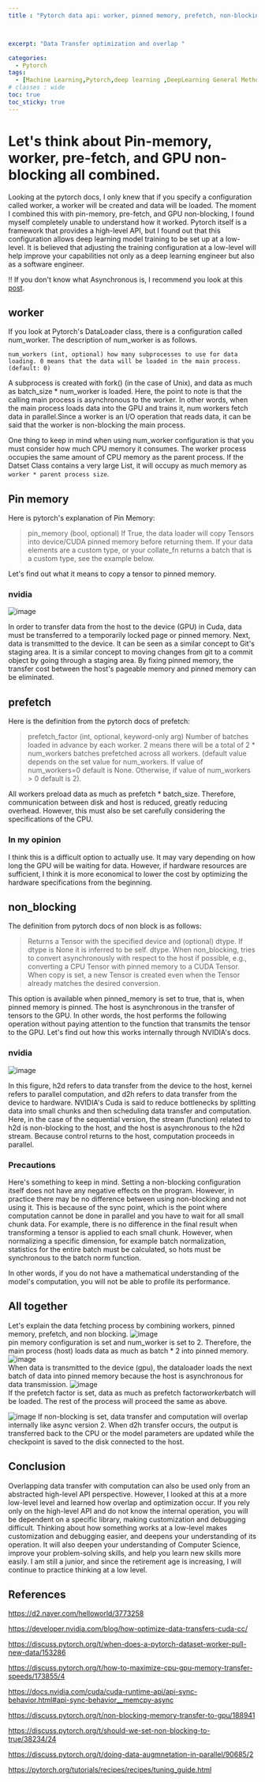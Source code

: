 ```yaml
---
title : "Pytorch data api: worker, pinned memory, prefetch, non-blocking?? Once this is all set up, how will it work?"



excerpt: "Data Transfer optimization and overlap "

categories:
  - Pytorch
tags:
  - [Machine Learning,Pytorch,deep learning ,DeepLearning General Method,Pytorch data api]
# classes : wide
toc: true
toc_sticky: true
---
```

# Let's think about Pin-memory, worker, pre-fetch, and GPU non-blocking all combined.
Looking at the pytorch docs, I only knew that if you specify a configuration called worker, a worker will be created and data will be loaded. The moment I combined this with pin-memory, pre-fetch, and GPU non-blocking, I found myself completely unable to understand how it worked. Pytorch itself is a framework that provides a high-level API, but I found out that this configuration allows deep learning model training to be set up at a low-level. It is believed that adjusting the training configuration at a low-level will help improve your capabilities not only as a deep learning engineer but also as a software engineer.

!! If you don't know what Asynchronous is, I recommend you look at this [post](https://oongjoon.github.io/development/Sync-vs-Async-Block-vs-Nonblock/).
## worker
If you look at Pytorch's DataLoader class, there is a configuration called num_worker. The description of num_worker is as follows.
```
num_workers (int, optional) how many subprocesses to use for data loading. 0 means that the data will be loaded in the main process. (default: 0)
```

A subprocess is created with fork() (in the case of Unix), and data as much as batch_size * num_worker is loaded. Here, the point to note is that the calling main process is asynchronous to the worker. In other words, when the main process loads data into the GPU and trains it, num workers fetch data in parallel.Since a worker is an I/O operation that reads data, it can be said that the worker is non-blocking the main process.

One thing to keep in mind when using num_worker configuration is that you must consider how much CPU memory it consumes. The worker process occupies the same amount of CPU memory as the parent process. If the Datset Class contains a very large List, it will occupy as much memory as `worker * parent process size`.

## Pin memory

Here is pytorch's explanation of Pin Memory:
>pin_memory (bool, optional) If True, the data loader will copy Tensors into device/CUDA pinned memory before returning them. If your data elements are a custom type, or your collate_fn returns a batch that is a custom type, see the example below.

Let's find out what it means to copy a tensor to pinned memory.

### nvidia

![image](https://onedrive.live.com/embed?resid=7E81BBCD99889380%217834&authkey=%21ALlP7XyB6BzlyAo&width=717&height=379)

In order to transfer data from the host to the device (GPU) in Cuda, data must be transferred to a temporarily locked page or pinned memory. Next, data is transmitted to the device. It can be seen as a similar concept to Git's staging area. It is a similar concept to moving changes from git to a commit object by going through a staging area.
By fixing pinned memory, the transfer cost between the host's pageable memory and pinned memory can be eliminated.

## prefetch
Here is the definition from the pytorch docs of prefetch:

>prefetch_factor (int, optional, keyword-only arg) Number of batches loaded in advance by each worker. 2 means there will be a total of 2 * num_workers batches prefetched across all workers. (default value depends on the set value for num_workers. If value of num_workers=0 default is None. Otherwise, if value of num_workers > 0 default is 2).

All workers preload data as much as prefetch * batch_size. Therefore, communication between disk and host is reduced, greatly reducing overhead. However, this must also be set carefully considering the specifications of the CPU.  

### In my opinion
I think this is a difficult option to actually use. It may vary depending on how long the GPU will be waiting for data. However, if hardware resources are sufficient, I think it is more economical to lower the cost by optimizing the hardware specifications from the beginning.
## non_blocking
The definition from pytorch docs of non block is as follows:

> Returns a Tensor with the specified device and (optional) dtype. If dtype is None it is inferred to be self. dtype. When non_blocking, tries to convert asynchronously with respect to the host if possible, e.g., converting a CPU Tensor with pinned memory to a CUDA Tensor. When copy is set, a new Tensor is created even when the Tensor already matches the desired conversion.

This option is available when pinned_memory is set to true, that is, when pinned memory is pinned. The host is asynchronous in the transfer of tensors to the GPU. In other words, the host performs the following operation without paying attention to the function that transmits the tensor to the GPU. Let's find out how this works internally through NVIDIA's docs.


### nvidia
![image](https://onedrive.live.com/embed?resid=7E81BBCD99889380%217835&authkey=%21AK_rXcRO4cr-r1s&width=1139&height=727)  

In this figure, h2d refers to data transfer from the device to the host, kernel refers to parallel computation, and d2h refers to data transfer from the device to hardware.
NVIDIA's Cuda is said to reduce bottlenecks by splitting data into small chunks and then scheduling data transfer and computation.
Here, in the case of the sequential version, the stream (function) related to h2d is non-blocking to the host, and the host is asynchronous to the h2d stream. Because control returns to the host, computation proceeds in parallel.

### Precautions

  Here's something to keep in mind. Setting a non-blocking configuration itself does not have any negative effects on the program. However, in practice there may be no difference between using non-blocking and not using it. This is because of the sync point, which is the point where computation cannot be done in parallel and you have to wait for all small chunk data. For example, there is no difference in the final result when transforming a tensor is applied to each small chunk. However, when normalizing a specific dimension, for example batch normalization, statistics for the entire batch must be calculated, so hots must be synchronous to the batch norm function.

  In other words, if you do not have a mathematical understanding of the model's computation, you will not be able to profile its performance.

## All together
Let's explain the data fetching process by combining workers, pinned memory, prefetch, and non blocking.
![image](https://onedrive.live.com/embed?resid=7E81BBCD99889380%217836&authkey=%21AO0XjU31chGSrI8&width=730&height=414)  
pin memory configuration is set and num_worker is set to 2. Therefore, the main process (host) loads data as much as batch * 2 into pinned memory.
![image](https://onedrive.live.com/embed?resid=7E81BBCD99889380%217837&authkey=%21AKiwiniQwNuDN2o&width=696&height=463)  
When data is transmitted to the device (gpu), the dataloader loads the next batch of data into pinned memory because the host is asynchronous for data transmission.
![image](https://onedrive.live.com/embed?resid=7E81BBCD99889380%217838&authkey=%21AE0hAnAwRJMia-4&width=750&height=451)  
If the prefetch factor is set, data as much as prefetch factor*worker*batch will be loaded. The rest of the process will proceed the same as above.

![image](https://onedrive.live.com/embed?resid=7E81BBCD99889380%217839&authkey=%21AJHSTuTRWcQ3g2s&width=1091&height=622)
If non-blocking is set, data transfer and computation will overlap internally like async version 2. When d2h transfer occurs, the output is transferred back to the CPU or the model parameters are updated while the checkpoint is saved to the disk connected to the host.

## Conclusion

Overlapping data transfer with computation can also be used only from an abstracted high-level API perspective. However, I looked at this at a more low-level level and learned how overlap and optimization occur. If you rely only on the high-level API and do not know the internal operation, you will be dependent on a specific library, making customization and debugging difficult. Thinking about how something works at a low-level makes customization and debugging easier, and deepens your understanding of its operation. It will also deepen your understanding of Computer Science, improve your problem-solving skills, and help you learn new skills more easily. I am still a junior, and since the retirement age is increasing, I will continue to practice thinking at a low level.

## References

https://d2.naver.com/helloworld/3773258


https://developer.nvidia.com/blog/how-optimize-data-transfers-cuda-cc/

https://discuss.pytorch.org/t/when-does-a-pytorch-dataset-worker-pull-new-data/153286


https://discuss.pytorch.org/t/how-to-maximize-cpu-gpu-memory-transfer-speeds/173855/4


https://docs.nvidia.com/cuda/cuda-runtime-api/api-sync-behavior.html#api-sync-behavior__memcpy-async


https://discuss.pytorch.org/t/non-blocking-memory-transfer-to-gpu/188941


https://discuss.pytorch.org/t/should-we-set-non-blocking-to-true/38234/24


https://discuss.pytorch.org/t/doing-data-augmnetation-in-parallel/90685/2


https://pytorch.org/tutorials/recipes/recipes/tuning_guide.html